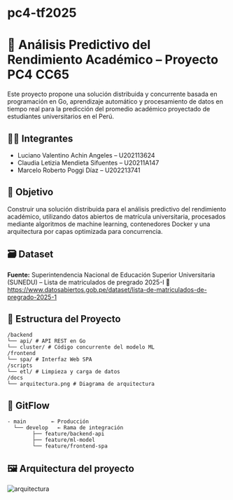 # pc4-tf2025
# 🧠 Análisis Predictivo del Rendimiento Académico – Proyecto PC4 CC65

Este proyecto propone una solución distribuida y concurrente basada en programación en Go, aprendizaje automático y procesamiento de datos en tiempo real para la predicción del promedio académico proyectado de estudiantes universitarios en el Perú.

## 👨‍💻 Integrantes
- Luciano Valentino Achin Angeles – U202113624
- Claudia Letizia Mendieta Sifuentes – U20211A147
- Marcelo Roberto Poggi Díaz – U202213741

## 📌 Objetivo
Construir una solución distribuida para el análisis predictivo del rendimiento académico, utilizando datos abiertos de matrícula universitaria, procesados mediante algoritmos de machine learning, contenedores Docker y una arquitectura por capas optimizada para concurrencia.

## 🗃 Dataset
**Fuente:** Superintendencia Nacional de Educación Superior Universitaria (SUNEDU) – Lista de matriculados de pregrado 2025-I
🔗 https://www.datosabiertos.gob.pe/dataset/lista-de-matriculados-de-pregrado-2025-1

## 📂 Estructura del Proyecto
```
/backend
└── api/ # API REST en Go
└── cluster/ # Código concurrente del modelo ML
/frontend
└── spa/ # Interfaz Web SPA
/scripts
└── etl/ # Limpieza y carga de datos
/docs
└── arquitectura.png # Diagrama de arquitectura
```

## 🔧 GitFlow
```
- main        ← Producción
  └── develop   ← Rama de integración
        ├── feature/backend-api
        ├── feature/ml-model
        └── feature/frontend-spa

```

## 🖼️ Arquitectura del proyecto
![arquitectura](https://github.com/user-attachments/assets/f90357ff-6f05-449f-adef-fc9691965884)
